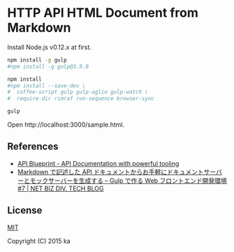 # HTTP API HTML Document from Markdown

Install Node.js v0.12.x at first.

```sh
npm install -g gulp
#npm install -g gulp@3.9.0

npm install
#npm install --save-dev \
#  coffee-script gulp gulp-aglio gulp-watch \
#  require-dir rimraf run-sequence browser-sync

gulp
```

Open http://localhost:3000/sample.html.

## References

- [API Blueprint - API Documentation with powerful tooling](https://apiblueprint.org/)
- [Markdown で記述した API ドキュメントからお手軽にドキュメントサーバーとモックサーバーを生成する – Gulp で作る Web フロントエンド開発環境 #7 | NET BIZ DIV. TECH BLOG](http://tech.recruit-mp.co.jp/dev-tools/post-6138/)

## License

[MIT](http://opensource.org/licenses/MIT)

Copyright (C) 2015 ka
